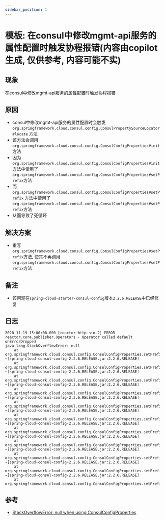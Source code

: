 ```yaml
---
sidebar_position: 1
---
```


# 模板: 在consul中修改mgmt-api服务的属性配置时触发协程报错(内容由copilot生成, 仅供参考, 内容可能不实)

## 现象

在consul中修改mgmt-api服务的属性配置时触发协程报错

## 原因

- consul中修改mgmt-api服务的属性配置时会触发`org.springframework.cloud.consul.config.ConsulPropertySourceLocator#locate`
  方法
- 该方法会调用`org.springframework.cloud.consul.config.ConsulConfigProperties#init`方法
- 因为`org.springframework.cloud.consul.config.ConsulConfigProperties#init`
  方法中使用了`org.springframework.cloud.consul.config.ConsulConfigProperties#setPrefix`方法
- 而`org.springframework.cloud.consul.config.ConsulConfigProperties#setPrefix`
  方法中使用了`org.springframework.cloud.consul.config.ConsulConfigProperties#setPrefix`方法
- 从而导致了死循环

## 解决方案

- 重写`org.springframework.cloud.consul.config.ConsulConfigProperties#setPrefix`方法,
  使其不再调用`org.springframework.cloud.consul.config.ConsulConfigProperties#setPrefix`方法

## 备注

- 该问题在`spring-cloud-starter-consul-config`版本`2.2.6.RELEASE`中已经修复

## 日志

```log
2020-11-19 15:00:00.000 [reactor-http-nio-2] ERROR reactor.core.publisher.Operators - Operator called default onErrorDropped
java.lang.StackOverflowError: null
	at org.springframework.cloud.consul.config.ConsulConfigProperties.setPrefix(ConsulConfigProperties.java:111) ~[spring-cloud-consul-config-2.2.6.RELEASE.jar:2.2.6.RELEASE]
	at org.springframework.cloud.consul.config.ConsulConfigProperties.setPrefix(ConsulConfigProperties.java:111) ~[spring-cloud-consul-config-2.2.6.RELEASE.jar:2.2.6.RELEASE]
	at org.springframework.cloud.consul.config.ConsulConfigProperties.setPrefix(ConsulConfigProperties.java:111) ~[spring-cloud-consul-config-2.2.6.RELEASE.jar:2.2.6.RELEASE]
	at org.springframework.cloud.consul.config.ConsulConfigProperties.setPrefix(ConsulConfigProperties.java:111) ~[spring-cloud-consul-config-2.2.6.RELEASE.jar:2.2.6.RELEASE]
	at org.springframework.cloud.consul.config.ConsulConfigProperties.setPrefix(ConsulConfigProperties.java:111) ~[spring-cloud-consul-config-2.2.6.RELEASE.jar:2.2.6.RELEASE]
	at org.springframework.cloud.consul.config.ConsulConfigProperties.setPrefix(ConsulConfigProperties.java:111) ~[spring-cloud-consul-config-2.2.6.RELEASE.jar:2.2.6.RELEASE]
	at org.springframework.cloud.consul.config.ConsulConfigProperties.setPrefix(ConsulConfigProperties.java:111) ~[spring-cloud-consul-config-2.2.6.RELEASE.jar:2.2.6.RELEASE]
	at org.springframework.cloud.consul.config.ConsulConfigProperties.setPrefix(ConsulConfigProperties.java:111) ~[spring-cloud-consul-config-2.2.6.RELEASE.jar:2.2.6.RELEASE]
	at org.springframework.cloud.consul.config.ConsulConfigProperties.setPrefix(ConsulConfigProperties.java:111) ~[spring-cloud-consul-config-2.2.6.RELEASE.jar:2.2.6.RELEASE]
	at org.springframework.cloud.consul.config.ConsulConfigProperties.setPrefix(ConsulConfigProperties.java:111) ~[spring-cloud-consul-config-2.2.6.RELEASE.jar:2.2.6.RELEASE]
	at org.springframework.cloud.consul.config.ConsulConfigProperties.setPrefix(ConsulConfigProperties.java:111
```

## 参考

- [StackOverflowError: null when using ConsulConfigProperties](https://stackoverflow.com/questions/64110010/stackoverflowerror-null-when-using-consulconfigproperties)